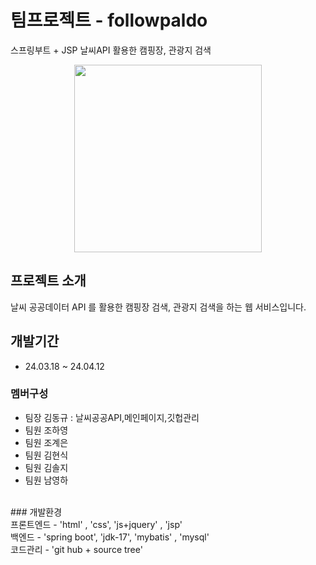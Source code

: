 # 팀프로젝트 - followpaldo
스프링부트 + JSP 날씨API 활용한 캠핑장, 관광지 검색
<br>
<p align="center"><img src="https://github.com/followpaldo/followpaldo_project/assets/151708233/333d689f-b45a-498f-9b56-4318beda2421" width="300"></p>

## 프로젝트 소개
날씨 공공데이터 API 를 활용한 캠핑장 검색, 관광지 검색을 하는 웹 서비스입니다.
<br>

## 개발기간 
* 24.03.18 ~ 24.04.12

### 멤버구성
- 팀장 김동규 : 날씨공공API,메인페이지,깃헙관리
- 팀원 조하영
- 팀원 조계은
- 팀원 김현식
- 팀원 김솔지
- 팀원 남영하
<br>
### 개발환경
<br>
 프론트엔드
  - 'html' , 'css', 'js+jquery' , 'jsp'
<br>
 백엔드
- 'spring boot', 'jdk-17', 'mybatis' , 'mysql'
<br>
 코드관리
- 'git hub + source tree'
  
  


